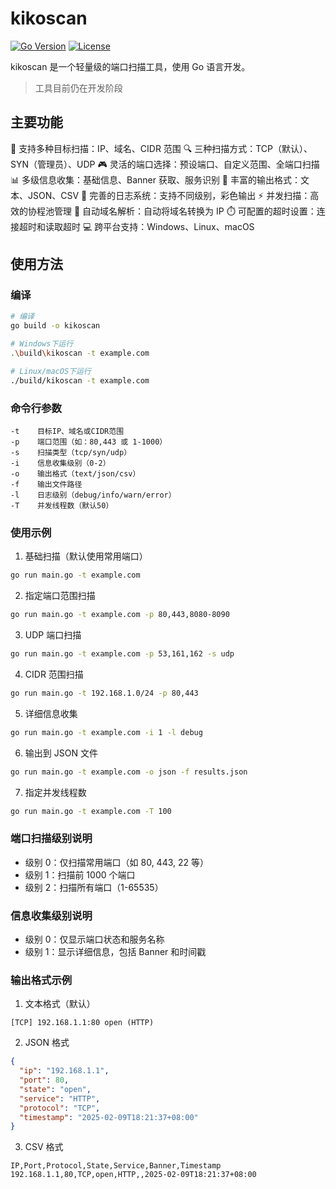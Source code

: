 # kikoscan

[![Go Version](https://img.shields.io/badge/Go-1.23.5-blue.svg)](https://golang.org/doc/devel/release.html)
[![License](https://img.shields.io/badge/License-MIT-green.svg)](https://opensource.org/licenses/MIT)

kikoscan 是一个轻量级的端口扫描工具，使用 Go 语言开发。

> 工具目前仍在开发阶段

## 主要功能

🎯 支持多种目标扫描：IP、域名、CIDR 范围
🔍 三种扫描方式：TCP（默认）、SYN（管理员）、UDP
🎮 灵活的端口选择：预设端口、自定义范围、全端口扫描
📊 多级信息收集：基础信息、Banner 获取、服务识别
🎨 丰富的输出格式：文本、JSON、CSV
📝 完善的日志系统：支持不同级别，彩色输出
⚡ 并发扫描：高效的协程池管理
🔄 自动域名解析：自动将域名转换为 IP
⏱️ 可配置的超时设置：连接超时和读取超时
💻 跨平台支持：Windows、Linux、macOS

## 使用方法

### 编译

```bash
# 编译
go build -o kikoscan

# Windows下运行
.\build\kikoscan -t example.com

# Linux/macOS下运行
./build/kikoscan -t example.com
```

### 命令行参数

```
-t    目标IP、域名或CIDR范围
-p    端口范围（如：80,443 或 1-1000）
-s    扫描类型（tcp/syn/udp）
-i    信息收集级别（0-2）
-o    输出格式（text/json/csv）
-f    输出文件路径
-l    日志级别（debug/info/warn/error）
-T    并发线程数（默认50）
```

### 使用示例

1. 基础扫描（默认使用常用端口）
```bash
go run main.go -t example.com
```

2. 指定端口范围扫描
```bash
go run main.go -t example.com -p 80,443,8080-8090
```

3. UDP 端口扫描
```bash
go run main.go -t example.com -p 53,161,162 -s udp
```

4. CIDR 范围扫描
```bash
go run main.go -t 192.168.1.0/24 -p 80,443
```

5. 详细信息收集
```bash
go run main.go -t example.com -i 1 -l debug
```

6. 输出到 JSON 文件
```bash
go run main.go -t example.com -o json -f results.json
```

7. 指定并发线程数
```bash
go run main.go -t example.com -T 100
```

### 端口扫描级别说明

- 级别 0：仅扫描常用端口（如 80, 443, 22 等）
- 级别 1：扫描前 1000 个端口
- 级别 2：扫描所有端口（1-65535）

### 信息收集级别说明

- 级别 0：仅显示端口状态和服务名称
- 级别 1：显示详细信息，包括 Banner 和时间戳

### 输出格式示例

1. 文本格式（默认）
```
[TCP] 192.168.1.1:80 open (HTTP)
```

2. JSON 格式
```json
{
  "ip": "192.168.1.1",
  "port": 80,
  "state": "open",
  "service": "HTTP",
  "protocol": "TCP",
  "timestamp": "2025-02-09T18:21:37+08:00"
}
```

3. CSV 格式
```csv
IP,Port,Protocol,State,Service,Banner,Timestamp
192.168.1.1,80,TCP,open,HTTP,,2025-02-09T18:21:37+08:00
```

